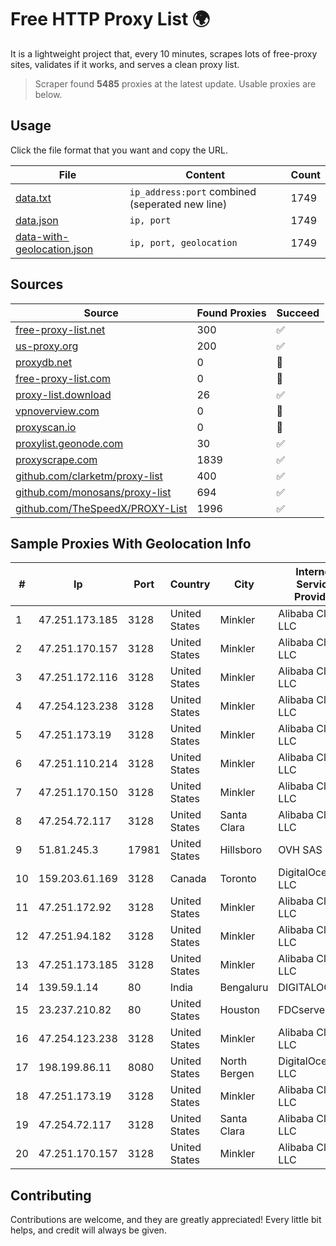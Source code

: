 
# Free HTTP Proxy List 🌍

It is a lightweight project that, every 10 minutes, scrapes lots of free-proxy sites, validates if it works, and serves a clean proxy list.


> Scraper found **5485** proxies at the latest update. Usable proxies are below.

## Usage

Click the file format that you want and copy the URL.


|File|Content|Count|
|----|-------|-----|
|[data.txt](https://raw.githubusercontent.com/themiralay/Proxy-List-World/master/data.txt)|`ip_address:port` combined (seperated new line)|1749|
|[data.json](https://raw.githubusercontent.com/themiralay/Proxy-List-World/master/data.json)|`ip, port`|1749|
|[data-with-geolocation.json](https://raw.githubusercontent.com/themiralay/Proxy-List-World/master/data-with-geolocation.json)|`ip, port, geolocation`|1749|

## Sources

|Source|Found Proxies|Succeed|
|------|-------------|-------|
|[free-proxy-list.net](https://free-proxy-list.net)|300|✅|
|[us-proxy.org](https://www.us-proxy.org)|200|✅|
|[proxydb.net](http://proxydb.net)|0|🚫|
|[free-proxy-list.com](https://free-proxy-list.com/?page=&port=&type%5B%5D=http&type%5B%5D=https&up_time=0&search=Search)|0|🚫|
|[proxy-list.download](https://www.proxy-list.download/HTTP)|26|✅|
|[vpnoverview.com](https://vpnoverview.com/privacy/anonymous-browsing/free-proxy-servers)|0|🚫|
|[proxyscan.io](https://www.proxyscan.io)|0|🚫|
|[proxylist.geonode.com](https://proxylist.geonode.com/api/proxy-list?limit=300&page=1&sort_by=lastChecked&sort_type=desc&protocols=http,https)|30|✅|
|[proxyscrape.com](https://api.proxyscrape.com/v2/?request=displayproxies&protocol=http&timeout=10000&country=all&ssl=all&anonymity=all)|1839|✅|
|[github.com/clarketm/proxy-list](https://raw.githubusercontent.com/clarketm/proxy-list/master/proxy-list-raw.txt)|400|✅|
|[github.com/monosans/proxy-list](https://raw.githubusercontent.com/monosans/proxy-list/main/proxies/http.txt)|694|✅|
|[github.com/TheSpeedX/PROXY-List](https://raw.githubusercontent.com/TheSpeedX/PROXY-List/master/http.txt)|1996|✅|


## Sample Proxies With Geolocation Info

|#|Ip|Port|Country|City|Internet Service Provider|
|-|--|----|-------|----|-------------------------|
|1|47.251.173.185|3128|United States|Minkler|Alibaba Cloud LLC|
|2|47.251.170.157|3128|United States|Minkler|Alibaba Cloud LLC|
|3|47.251.172.116|3128|United States|Minkler|Alibaba Cloud LLC|
|4|47.254.123.238|3128|United States|Minkler|Alibaba Cloud LLC|
|5|47.251.173.19|3128|United States|Minkler|Alibaba Cloud LLC|
|6|47.251.110.214|3128|United States|Minkler|Alibaba Cloud LLC|
|7|47.251.170.150|3128|United States|Minkler|Alibaba Cloud LLC|
|8|47.254.72.117|3128|United States|Santa Clara|Alibaba Cloud LLC|
|9|51.81.245.3|17981|United States|Hillsboro|OVH SAS|
|10|159.203.61.169|3128|Canada|Toronto|DigitalOcean, LLC|
|11|47.251.172.92|3128|United States|Minkler|Alibaba Cloud LLC|
|12|47.251.94.182|3128|United States|Minkler|Alibaba Cloud LLC|
|13|47.251.173.185|3128|United States|Minkler|Alibaba Cloud LLC|
|14|139.59.1.14|80|India|Bengaluru|DIGITALOCEAN|
|15|23.237.210.82|80|United States|Houston|FDCservers.net|
|16|47.254.123.238|3128|United States|Minkler|Alibaba Cloud LLC|
|17|198.199.86.11|8080|United States|North Bergen|DigitalOcean, LLC|
|18|47.251.173.19|3128|United States|Minkler|Alibaba Cloud LLC|
|19|47.254.72.117|3128|United States|Santa Clara|Alibaba Cloud LLC|
|20|47.251.170.157|3128|United States|Minkler|Alibaba Cloud LLC|



## Contributing

Contributions are welcome, and they are greatly appreciated! Every
little bit helps, and credit will always be given.

